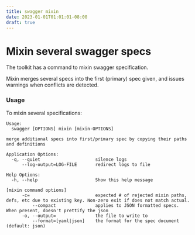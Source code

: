 ```yaml
---
title: swagger mixin
date: 2023-01-01T01:01:01-08:00
draft: true
---
```

# Mixin several swagger specs

The toolkit has a command to mixin swagger specification.

Mixin merges several specs into the first (primary) spec given, and issues warnings when conflicts are detected.

### Usage

To mixin several specifications:

```
Usage:
  swagger [OPTIONS] mixin [mixin-OPTIONS]

merge additional specs into first/primary spec by copying their paths and definitions

Application Options:
  -q, --quiet                     silence logs
      --log-output=LOG-FILE       redirect logs to file

Help Options:
  -h, --help                      Show this help message

[mixin command options]
      -c=                         expected # of rejected mixin paths, defs, etc due to existing key. Non-zero exit if does not match actual.
          --compact               applies to JSON formatted specs. When present, doesn't prettify the json
      -o, --output=               the file to write to
          --format=[yaml|json]    the format for the spec document (default: json)
```

